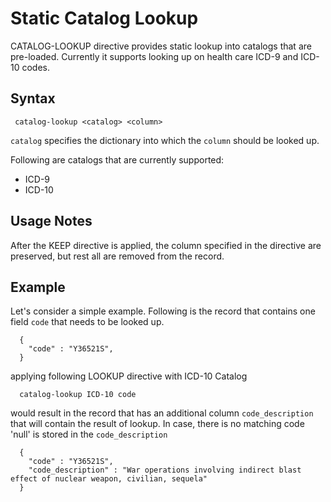 # Static Catalog Lookup

CATALOG-LOOKUP directive provides static lookup into catalogs that are pre-loaded. Currently it supports looking up
on health care ICD-9 and ICD-10 codes.

## Syntax

```
 catalog-lookup <catalog> <column>
```
```catalog``` specifies the dictionary into which the ```column``` should be looked up.

Following are catalogs that are currently supported:

* ICD-9
* ICD-10

## Usage Notes

After the KEEP directive is applied, the column specified in the directive are preserved, but rest all
are removed from the record.


## Example

Let's consider a simple example. Following is the record that contains
one field ```code``` that needs to be looked up.

```
  {
    "code" : "Y36521S",
  }
```

applying following LOOKUP directive with ICD-10 Catalog

```
  catalog-lookup ICD-10 code
```

would result in the record that has an additional column ```code_description```
that will contain the result of lookup. In case, there is no matching code 'null' is stored
in the ```code_description```

```
  {
    "code" : "Y36521S",
    "code_description" : "War operations involving indirect blast effect of nuclear weapon, civilian, sequela"
  }
```

